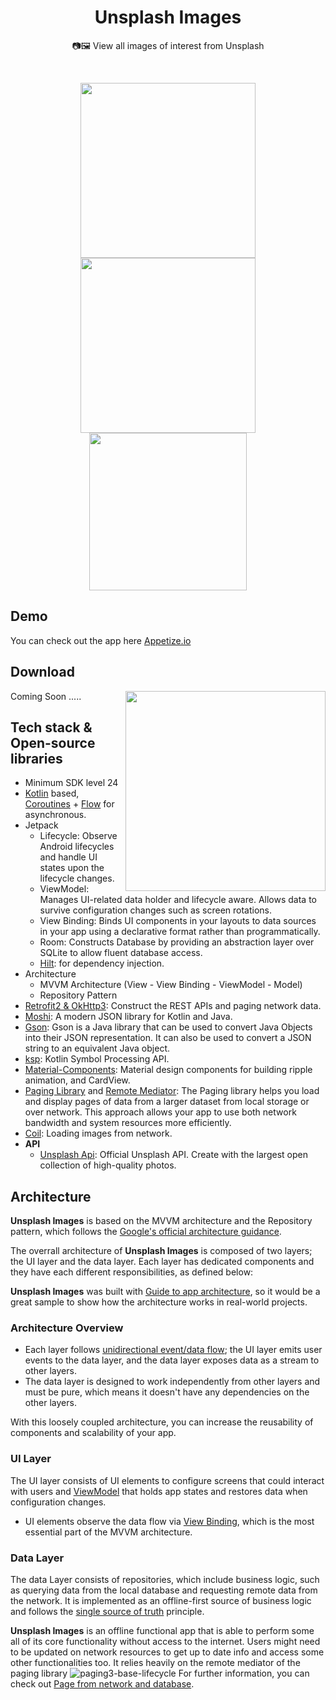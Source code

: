 <h1 align="center">Unsplash Images</h1>



<p align="center">
📷🖼 View all images of interest from Unsplash
</p>
</br>

<p align="center">
<img src="https://github.com/J-cart/Unsplash_Images/assets/82452881/b20d2b0a-0774-4964-92b6-19495b38d507" width="280"/>
<img src="https://github.com/J-cart/Unsplash_Images/assets/82452881/24da88aa-e30a-4319-997d-c2cfd480f58c" width="280"/>
<img src="https://github.com/J-cart/Unsplash_Images/assets/82452881/1b355680-af69-4928-bac6-46e93e4c9aa2" width="252"/>
</p>


## Demo
You can check out the app here
  [Appetize.io](https://appetize.io/app/xj75kmhaefwhyyl647h4qzjpky?device=pixel7&osVersion=13.0)
## Download
 Coming Soon .....
<img src="/previews/preview.gif" align="right" width="320"/>

## Tech stack & Open-source libraries
- Minimum SDK level 24
- [Kotlin](https://kotlinlang.org/) based, [Coroutines](https://github.com/Kotlin/kotlinx.coroutines) + [Flow](https://kotlin.github.io/kotlinx.coroutines/kotlinx-coroutines-core/kotlinx.coroutines.flow/) for asynchronous.
- Jetpack
  - Lifecycle: Observe Android lifecycles and handle UI states upon the lifecycle changes.
  - ViewModel: Manages UI-related data holder and lifecycle aware. Allows data to survive configuration changes such as screen rotations.
  - View Binding: Binds UI components in your layouts to data sources in your app using a declarative format rather than programmatically.
  - Room: Constructs Database by providing an abstraction layer over SQLite to allow fluent database access.
  - [Hilt](https://dagger.dev/hilt/): for dependency injection.
- Architecture
  - MVVM Architecture (View - View Binding - ViewModel - Model)
  - Repository Pattern
- [Retrofit2 & OkHttp3](https://github.com/square/retrofit): Construct the REST APIs and paging network data.
- [Moshi](https://github.com/square/moshi/): A modern JSON library for Kotlin and Java.
- [Gson](https://mvnrepository.com/artifact/com.google.code.gson/gson): Gson is a Java library that can be used to convert Java Objects into their JSON representation. It can also be used to convert a JSON string to an equivalent Java object.
- [ksp](https://github.com/google/ksp): Kotlin Symbol Processing API.
- [Material-Components](https://github.com/material-components/material-components-android): Material design components for building ripple animation, and CardView.
- [Paging Library](https://developer.android.com/topic/libraries/architecture/paging/v3-overview) and [Remote Mediator](https://developer.android.com/topic/libraries/architecture/paging/v3-network-db): The Paging library helps you load and display pages of data from a larger dataset from local storage or over network. This approach allows your app to use both network bandwidth and system resources more efficiently.
- [Coil](https://github.com/coil-kt/coil): Loading images from network.
- **API** 
  - [Unsplash Api](https://unsplash.com/documentation): Official Unsplash API. Create with the largest open collection of high-quality photos.

## Architecture
**Unsplash Images** is based on the MVVM architecture and the Repository pattern, which follows the [Google's official architecture guidance](https://developer.android.com/topic/architecture).

The overrall architecture of **Unsplash Images** is composed of two layers; the UI layer and the data layer. Each layer has dedicated components and they have each different responsibilities, as defined below:

**Unsplash Images** was built with [Guide to app architecture](https://developer.android.com/topic/architecture), so it would be a great sample to show how the architecture works in real-world projects.


### Architecture Overview

- Each layer follows [unidirectional event/data flow](https://developer.android.com/topic/architecture/ui-layer#udf); the UI layer emits user events to the data layer, and the data layer exposes data as a stream to other layers.
- The data layer is designed to work independently from other layers and must be pure, which means it doesn't have any dependencies on the other layers.

With this loosely coupled architecture, you can increase the reusability of components and scalability of your app.

### UI Layer

The UI layer consists of UI elements to configure screens that could interact with users and [ViewModel](https://developer.android.com/topic/libraries/architecture/viewmodel) that holds app states and restores data when configuration changes.
- UI elements observe the data flow via [View Binding](https://developer.android.com/topic/libraries/view-binding), which is the most essential part of the MVVM architecture. 

### Data Layer

The data Layer consists of repositories, which include business logic, such as querying data from the local database and requesting remote data from the network. It is implemented as an offline-first source of business logic and follows the [single source of truth](https://en.wikipedia.org/wiki/Single_source_of_truth) principle.<br>

**Unsplash Images** is an offline functional app that is able to perform some all of its core functionality without access to the internet. 
 Users might need to be updated on network resources to get up to date info and access some other functionalities too. It relies heavily on the remote mediator of the paging library ![paging3-base-lifecycle](https://user-images.githubusercontent.com/82452881/201220135-b40390a3-268b-4a2c-b5c6-a4dbec009c4e.png)
 For further information, you can check out [Page from network and database](https://developer.android.com/topic/libraries/architecture/paging/v3-network-db).





